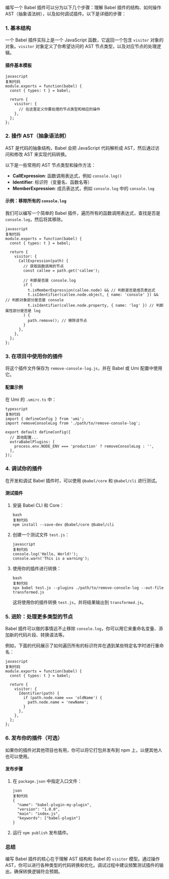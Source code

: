 编写一个 Babel 插件可以分为以下几个步骤：理解 Babel 插件的结构、如何操作 AST（抽象语法树），以及如何调试插件。以下是详细的步骤：

### 1. 基本结构

一个 Babel 插件实际上是一个 JavaScript 函数，它返回一个包含 `visitor` 对象的对象。`visitor` 对象定义了你希望访问的 AST 节点类型，以及对应节点的处理逻辑。

#### 插件基本模板

```
javascript
复制代码
module.exports = function(babel) {
  const { types: t } = babel;

  return {
    visitor: {
      // 在这里定义你要处理的节点类型和相应的操作
    },
  };
};
```

### 2. 操作 AST（抽象语法树）

AST 是代码的抽象结构，Babel 会把 JavaScript 代码解析成 AST，然后通过访问和修改 AST 来实现代码转换。

以下是一些常用的 AST 节点类型和操作方法：

- **CallExpression**: 函数调用表达式，例如 `console.log()`
- **Identifier**: 标识符（变量名、函数名等）
- **MemberExpression**: 成员表达式，例如 `console.log` 中的 `console.log`

#### 示例：移除所有的 `console.log`

我们可以编写一个简单的 Babel 插件，遍历所有的函数调用表达式，查找是否是 `console.log`，然后将其移除。

```
javascript
复制代码
module.exports = function(babel) {
  const { types: t } = babel;

  return {
    visitor: {
      CallExpression(path) {
        // 获取函数调用的节点
        const callee = path.get('callee');

        // 判断是否是 console.log
        if (
          t.isMemberExpression(callee.node) && // 判断是否是成员表达式
          t.isIdentifier(callee.node.object, { name: 'console' }) && // 判断对象部分是否是 console
          t.isIdentifier(callee.node.property, { name: 'log' }) // 判断属性部分是否是 log
        ) {
          path.remove(); // 移除该节点
        }
      },
    },
  };
};
```

### 3. 在项目中使用你的插件

将这个插件文件保存为 `remove-console-log.js`，并在 Babel 或 Umi 配置中使用它。

#### 配置示例

在 Umi 的 `.umirc.ts` 中：

```
typescript
复制代码
import { defineConfig } from 'umi';
import removeConsoleLog from './path/to/remove-console-log';

export default defineConfig({
  // 其他配置...
  extraBabelPlugins: [
    process.env.NODE_ENV === 'production' ? removeConsoleLog : '',
  ],
});
```

### 4. 调试你的插件

在开发和调试 Babel 插件时，可以使用 `@babel/core` 和 `@babel/cli` 进行测试。

#### 测试插件

1.  安装 Babel CLI 和 Core：

    ```
    bash
    复制代码
    npm install --save-dev @babel/core @babel/cli
    ```

1.  创建一个测试文件 `test.js`：

    ```
    javascript
    复制代码
    console.log('Hello, World!');
    console.warn('This is a warning');
    ```

1.  使用你的插件进行转换：

    ```
    bash
    复制代码
    npx babel test.js --plugins ./path/to/remove-console-log --out-file transformed.js
    ```

    这将使用你的插件转换 `test.js`，并将结果输出到 `transformed.js`。

### 5. 进阶：处理更多类型的节点

Babel 插件可以做的事情远不止移除 `console.log`，你可以用它来重命名变量、添加新的代码片段、转换语法等。

例如，下面的代码展示了如何遍历所有的标识符并在遇到某些特定名字时进行重命名：

```
javascript
复制代码
module.exports = function(babel) {
  const { types: t } = babel;

  return {
    visitor: {
      Identifier(path) {
        if (path.node.name === 'oldName') {
          path.node.name = 'newName';
        }
      },
    },
  };
};
```

### 6. 发布你的插件（可选）

如果你的插件对其他项目也有用，你可以将它打包并发布到 npm 上，以便其他人也可以使用。

#### 发布步骤

1.  在 `package.json` 中指定入口文件：

    ```
    json
    复制代码
    {
      "name": "babel-plugin-my-plugin",
      "version": "1.0.0",
      "main": "index.js",
      "keywords": ["babel-plugin"]
    }
    ```

1.  运行 `npm publish` 发布插件。

### 总结

编写 Babel 插件的核心在于理解 AST 结构和 Babel 的 `visitor` 模型。通过操作 AST，你可以进行各种类型的代码转换和优化。调试过程中建议频繁测试插件的输出，确保转换逻辑符合预期。
